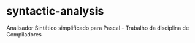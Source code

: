 # syntactic-analysis
Analisador Sintático simplificado para Pascal - Trabalho da disciplina de Compiladores
